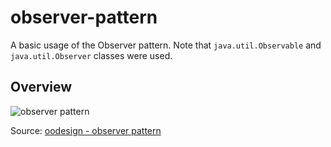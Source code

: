 # observer-pattern

A basic usage of the Observer pattern. Note that `java.util.Observable` and `java.util.Observer` classes were used.

## Overview

![observer pattern](http://www.oodesign.com/images/design_patterns/behavioral/observer_implementation_-_uml_class_diagram.gif "Observer Pattern")

Source: [oodesign - observer pattern](http://www.oodesign.com/observer-pattern.html)
